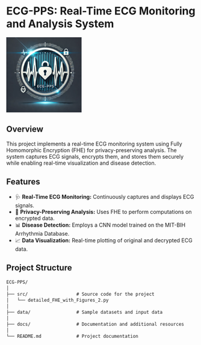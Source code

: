 # ECG-PPS: Real-Time ECG Monitoring and Analysis System

<img src="assets/logo.png" alt="Project Logo" width="200"/>
 <!-- Add your project logo here -->

## Overview
This project implements a real-time ECG monitoring system using Fully Homomorphic Encryption (FHE) for privacy-preserving analysis. The system captures ECG signals, encrypts them, and stores them securely while enabling real-time visualization and disease detection.

## Features
- 🩺 **Real-Time ECG Monitoring:** Continuously captures and displays ECG signals.
- 🔐 **Privacy-Preserving Analysis:** Uses FHE to perform computations on encrypted data.
- 📊 **Disease Detection:** Employs a CNN model trained on the MIT-BIH Arrhythmia Database.
- 📈 **Data Visualization:** Real-time plotting of original and decrypted ECG data.

## Project Structure
```plaintext
ECG-PPS/
│
├── src/                  # Source code for the project
│   └── detailed_FHE_with_Figures_2.py
│
├── data/                 # Sample datasets and input data
│
├── docs/                 # Documentation and additional resources
│
└── README.md             # Project documentation
